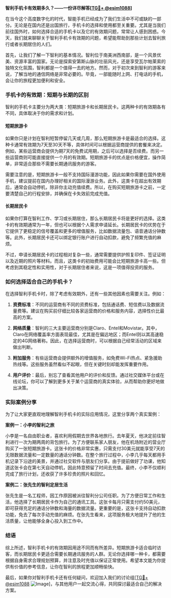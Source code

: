 **智利手机卡有效期多久？——一份详尽解答[[TG💪+ @esim1088](https://t.me/s/esim1088)]**

在当今这个高度数字化的时代，智能手机已经成为了我们生活中不可或缺的一部分。无论是在国内还是出国旅行，手机卡的选择和使用都至关重要。尤其是当我们前往国外时，如何选择合适的手机卡以及它的有效期问题，常常让人感到困惑。今天，我们就来聊聊关于智利手机卡有效期的问题，希望能帮助到那些计划去智利旅行或者长期居住的人们。

首先，让我们了解一下智利的基本情况。智利位于南美洲西南部，是一个风景优美、资源丰富的国家。无论是探索安第斯山脉的壮丽风光，还是享受瓦尔帕莱索的独特文化氛围，智利都是一个值得一去的地方。然而，对于初次来到智利的游客来说，了解当地的通信网络是非常必要的。毕竟，一部能随时上网、打电话的手机，会让你的旅程更加便利和安全。

### 手机卡的有效期：短期与长期的区别

智利的手机卡主要分为两大类：短期旅游卡和长期居民卡。这两种卡的有效期各有不同，具体取决于你的需求和计划。

#### 短期旅游卡

如果你只是计划在智利短暂停留几天或几周，那么短期旅游卡是最适合的选择。这种卡通常有效期为7天至30天不等，具体时间可以根据运营商提供的套餐来决定。例如，某些运营商会提供为期7天的免费试用期，之后可以选择是否续费。而另一些运营商则可能直接提供一个月的有效期。短期旅游卡的优点是价格便宜，操作简单，非常适合那些不需要长期通讯服务的游客。

需要注意的是，短期旅游卡一般不支持国际漫游功能，因此如果你需要在国外使用手机，建议提前在国内办理好相关的国际漫游业务。此外，这类卡在超出有效期后，通常会自动停机，除非你主动充值续费。所以，在购买短期旅游卡之前，一定要清楚自己的行程安排，并确保在卡失效前完成充值。

#### 长期居民卡

如果你打算在智利工作、学习或长期居住，那么长期居民卡将是更好的选择。这类卡的有效期通常为一年，但也可以根据个人需求申请延长。长期居民卡的优势在于它提供了更稳定的信号覆盖和更多的增值服务，比如数据流量包、语音通话分钟数等。此外，长期居民卡还可以绑定银行账户进行自动扣款，避免了频繁充值的麻烦。

不过，申请长期居民卡的过程相对复杂一些，通常需要提供护照复印件、签证证明以及近期的照片等材料。而且，这类卡的初始费用可能会比短期旅游卡高一些。但考虑到其稳定性和实用性，对于长期居住者来说，这是一项值得投资的服务。

### 如何选择适合自己的手机卡？

在选择智利手机卡时，除了考虑有效期外，还有一些其他因素也需要关注。例如：

1. **资费标准**：不同的运营商有不同的资费标准，包括通话费、短信费以及数据流量费等。建议在购买前仔细比较各家运营商的价格和服务内容，选择性价比最高的方案。
   
2. **网络质量**：智利的三大主要运营商分别是Claro、Entel和Movistar。其中，Claro在网络覆盖率方面表现最佳，尤其是在偏远地区；而Entel则以其高速稳定的4G网络著称。因此，在选择运营商时，可以根据自己经常活动的区域来做出判断。

3. **附加服务**：有些运营商会提供额外的增值服务，如免费Wi-Fi热点、紧急援助热线等。这些服务虽然看似不起眼，但在关键时刻却能发挥重要作用。

4. **用户评价**：最后，别忘了查看其他用户的评价和反馈。通过社交媒体平台或在线论坛，你可以了解到更多关于某个运营商的真实体验，从而帮助你更好地做出决策。

### 实际案例分享

为了让大家更直观地理解智利手机卡的实际应用情况，这里分享两个真实案例：

**案例一：小李的智利之旅**

小李是一名自由职业者，喜欢利用假期去世界各地旅行。去年夏天，他决定前往智利进行一次为期两周的背包旅行。为了方便联系家人朋友，他在机场附近的营业厅购买了一张短期旅游卡。这张卡的价格非常实惠，只需支付30美元就能享受7天的无限数据流量和一定数量的通话分钟数。在整个旅行过程中，小李几乎每天都用手机记录下沿途的美景，并通过社交软件与朋友们分享。由于提前做好了功课，他知道这张卡会在第七天自动停机，因此特意预留了时间去充值。最终，小李不仅顺利完成了旅行计划，还收获了许多珍贵的照片和回忆。

**案例二：张先生的智利定居生活**

张先生是一名工程师，因工作原因被派往智利分公司任职。为了方便日常工作和生活，他选择了长期居民卡作为自己的通讯工具。这张卡每月只需支付约50美元，即可获得充足的通话分钟数和海量的数据流量。更重要的是，这张卡支持自动扣款功能，免去了每次手动充值的麻烦。在张先生看来，这项服务极大地提升了他的生活质量，让他能够全身心投入到工作中。

### 结语

综上所述，智利手机卡的有效期因用途不同而有所差异。短期旅游卡适合临时访客，而长期居民卡更适合需要长期通讯服务的人群。无论你选择哪一种卡，都需要根据自身需求合理规划预算，并注意及时充值以保证正常使用。希望本文能为你提供有价值的参考信息，让你在智利的旅程更加顺畅愉快。

最后，如果你对智利手机卡还有任何疑问，欢迎加入我们的讨论组[[TG💪+ @esim1088](https://t.me/s/esim1088) ![Image](https://i.postimg.cc/4NQfJmqS/Snipaste-2025-05-13-00-14-12.png)]，与其他用户一起交流心得，共同探讨最适合自己的解决方案。